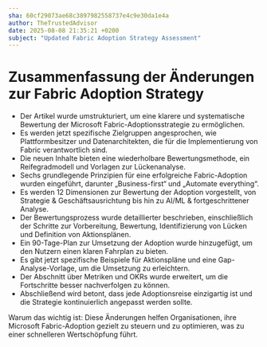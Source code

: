 ```yaml
---
sha: 60cf29073ae68c3897982558737e4c9e30da1e4a
author: TheTrustedAdvisor
date: 2025-08-08 21:35:21 +0200
subject: "Updated Fabric Adoption Strategy Assessment"
---
```


  # Zusammenfassung der Änderungen zur Fabric Adoption Strategy

- Der Artikel wurde umstrukturiert, um eine klarere und systematische Bewertung der Microsoft Fabric-Adoptionsstrategie zu ermöglichen.
- Es werden jetzt spezifische Zielgruppen angesprochen, wie Plattformbesitzer und Datenarchitekten, die für die Implementierung von Fabric verantwortlich sind.
- Die neuen Inhalte bieten eine wiederholbare Bewertungsmethode, ein Reifegradmodell und Vorlagen zur Lückenanalyse.
- Sechs grundlegende Prinzipien für eine erfolgreiche Fabric-Adoption wurden eingeführt, darunter „Business-first“ und „Automate everything“.
- Es werden 12 Dimensionen zur Bewertung der Adoption vorgestellt, von Strategie & Geschäftsausrichtung bis hin zu AI/ML & fortgeschrittener Analyse.
- Der Bewertungsprozess wurde detaillierter beschrieben, einschließlich der Schritte zur Vorbereitung, Bewertung, Identifizierung von Lücken und Definition von Aktionsplänen.
- Ein 90-Tage-Plan zur Umsetzung der Adoption wurde hinzugefügt, um den Nutzern einen klaren Fahrplan zu bieten.
- Es gibt jetzt spezifische Beispiele für Aktionspläne und eine Gap-Analyse-Vorlage, um die Umsetzung zu erleichtern.
- Der Abschnitt über Metriken und OKRs wurde erweitert, um die Fortschritte besser nachverfolgen zu können.
- Abschließend wird betont, dass jede Adoptionsreise einzigartig ist und die Strategie kontinuierlich angepasst werden sollte.

Warum das wichtig ist: Diese Änderungen helfen Organisationen, ihre Microsoft Fabric-Adoption gezielt zu steuern und zu optimieren, was zu einer schnelleren Wertschöpfung führt.
